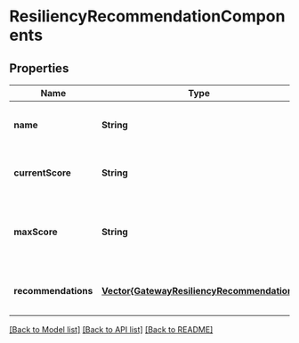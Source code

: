 # ResiliencyRecommendationComponents


## Properties
Name | Type | Description | Notes
------------ | ------------- | ------------- | -------------
**name** | **String** | Name of the Resiliency based Recommendation Component | [optional] [default to nothing]
**currentScore** | **String** | Current Score of the gateway | [optional] [default to nothing]
**maxScore** | **String** | Max score that the gateway can achieve if the specified recommendation is applied | [optional] [default to nothing]
**recommendations** | [**Vector{GatewayResiliencyRecommendation}**](GatewayResiliencyRecommendation.md) | List of Gateway Resiliency based Recommendations | [optional] [default to nothing]


[[Back to Model list]](../README.md#models) [[Back to API list]](../README.md#api-endpoints) [[Back to README]](../README.md)



